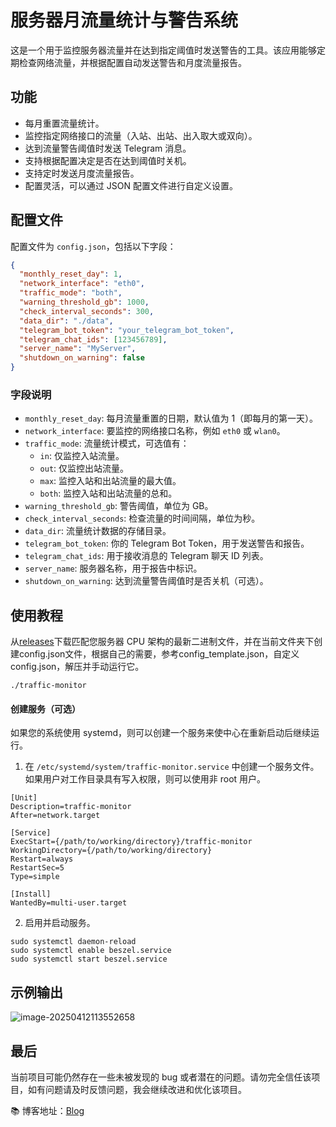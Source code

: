 # 服务器月流量统计与警告系统

这是一个用于监控服务器流量并在达到指定阈值时发送警告的工具。该应用能够定期检查网络流量，并根据配置自动发送警告和月度流量报告。

## 功能

- 每月重置流量统计。
- 监控指定网络接口的流量（入站、出站、出入取大或双向）。
- 达到流量警告阈值时发送 Telegram 消息。
- 支持根据配置决定是否在达到阈值时关机。
- 支持定时发送月度流量报告。
- 配置灵活，可以通过 JSON 配置文件进行自定义设置。

## 配置文件

配置文件为 `config.json`，包括以下字段：

```json
{
  "monthly_reset_day": 1,
  "network_interface": "eth0",
  "traffic_mode": "both",
  "warning_threshold_gb": 1000,
  "check_interval_seconds": 300,
  "data_dir": "./data",
  "telegram_bot_token": "your_telegram_bot_token",
  "telegram_chat_ids": [123456789],
  "server_name": "MyServer",
  "shutdown_on_warning": false
}
```

### 字段说明

- `monthly_reset_day`: 每月流量重置的日期，默认值为 1（即每月的第一天）。
- `network_interface`: 要监控的网络接口名称，例如 `eth0` 或 `wlan0`。
- `traffic_mode`: 流量统计模式，可选值有：
  - `in`: 仅监控入站流量。
  - `out`: 仅监控出站流量。
  - `max`: 监控入站和出站流量的最大值。
  - `both`: 监控入站和出站流量的总和。
- `warning_threshold_gb`: 警告阈值，单位为 GB。
- `check_interval_seconds`: 检查流量的时间间隔，单位为秒。
- `data_dir`: 流量统计数据的存储目录。
- `telegram_bot_token`: 你的 Telegram Bot Token，用于发送警告和报告。
- `telegram_chat_ids`: 用于接收消息的 Telegram 聊天 ID 列表。
- `server_name`: 服务器名称，用于报告中标识。
- `shutdown_on_warning`: 达到流量警告阈值时是否关机（可选）。

## 使用教程

从[releases](https://github.com/Nei-Xin/traffic-monitor/releases)下载匹配您服务器 CPU 架构的最新二进制文件，并在当前文件夹下创建config.json文件，根据自己的需要，参考config_template.json，自定义config.json，解压并手动运行它。

```
./traffic-monitor 
```

#### 创建服务（可选）

如果您的系统使用 systemd，则可以创建一个服务来使中心在重新启动后继续运行。

1. 在 `/etc/systemd/system/traffic-monitor.service` 中创建一个服务文件。如果用户对工作目录具有写入权限，则可以使用非 root 用户。

```
[Unit]
Description=traffic-monitor
After=network.target

[Service]
ExecStart={/path/to/working/directory}/traffic-monitor
WorkingDirectory={/path/to/working/directory}
Restart=always
RestartSec=5
Type=simple

[Install]
WantedBy=multi-user.target
```

2. 启用并启动服务。

```
sudo systemctl daemon-reload
sudo systemctl enable beszel.service
sudo systemctl start beszel.service
```

## 示例输出

![image-20250412113552658](https://r2-img.neix.in/2025/04/12/20250412113555091.png)

## 最后

当前项目可能仍然存在一些未被发现的 bug 或者潜在的问题。请勿完全信任该项目，如有问题请及时反馈问题，我会继续改进和优化该项目。

📚 博客地址：[Blog](https://blog.gckjoy.com/archives/fu-wu-qi-yue-liu-liang-tong-ji-yu-jing-gao-xi-tong)

